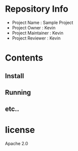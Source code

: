 # Repository Info

* Project Name : Sample Project
* Project Owner : Kevin
* Project Maintainer : Kevin
* Project Reviewer : Kevin

# Contents

## Install

## Running

## etc..

# license

Apache 2.0
